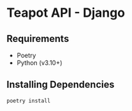 # Teapot API - Django
## Requirements
- Poetry
- Python (v3.10+)

## Installing Dependencies
```
poetry install
```
